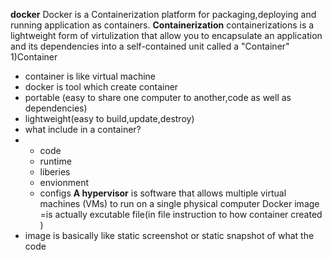 **docker**
Docker is a Containerization platform for packaging,deploying and running application as containers.
**Containerization**
containerizations is a lightweight form of virtulization that allow you to encapsulate an application and its dependencies into a self-contained unit called a "Container"
1)Container
- container is like virtual machine
- docker is tool which create container
- portable (easy to share one computer to another,code as well as dependencies)
- lightweight(easy to build,update,destroy)
- what include in a container?
- - code
  - runtime
  - liberies
  - envionment
  - configs
**A hypervisor** is software that allows multiple virtual machines (VMs) to run on a single physical computer
  Docker image =is actually excutable file(in file instruction to how container created )
 - image is basically like static screenshot or static snapshot of what the code 
